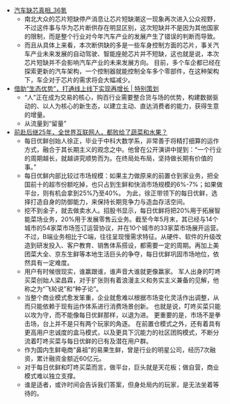 - [ 汽车缺芯真相_36氪 ](https://auto-time.36kr.com/p/1009897184411392)
    - 南北大众的芯片短缺停产消息让芯片短缺潮这一现象再次进入公众视野，不过这件事与华为芯片断供存在明显区别，这次短缺并不是因为其他国家的限制，而是整个行业对今年汽车产业的发展产生了错误的判断而导致。
    - 而且从具体上来看，本次断供缺的多是一些车身控制方面的芯片，事关汽车产业未来发展的自动驾驶、智能座舱芯片并不短缺，这也就是说，本次芯片短缺并不会影响汽车产业的未来发展方向。     目前，多个车企都已经在探索更新的汽车架构，一个控制器就能控制全车多个零部件，在这种架构下，车企对于芯片的需求将会大幅减少。
- [ 借助“生态优势”，打通线上线下实现再增长 | 特别策划 ](https://mp.weixin.qq.com/s?__biz=MjM5NzY4MzQyMQ==&mid=2650106665&idx=1&sn=d36a03bab37371a7d9a608bbe7bd4521&chksm=bed7829b89a00b8df127578beb419c33401d77fce7eff6823c86c623fa35a9297ef5c4b97bca)
    - “人”正在成为交易的核心，购百行业需要整合货与场的优势，构建数据驱动的、以人为核心的新生态，以建立主动、直达消费者的能力，获得生意的增量。
    - 从流量到“留量”
- [ 前赴后继25年，全世界互联网人，都败给了蔬菜和水果？ ](https://mp.weixin.qq.com/s?__biz=Mjc1NjM3MjY2MA==&mid=2691470721&idx=2&sn=c0a531c275b06f9c1db88f2498a3f99c&chksm=a9ed2a5a9e9aa34c19abae1f669acd7710c20c842beb9d43d8b7aefb31c0362d981204e873df)
    - 每日优鲜创始人徐正，毕业于中科大数学系，非常善于将精打细算的运作方式，融合于其长期主义的观念之中。他曾在公开演讲中提到：“一个行业的周期越长，就越讲究顺势而为。在终局处布局，坚持做长期有价值的事。”
    - 每日优鲜内部比较过市场规模：如果主力做原来的前置仓到家业务，把全国前十的超市份额吃掉，也只占到生鲜和快消市场规模的6%-7%；如果做平台，则有机会拿到25%乃至40%。      为此，徐正带领下的每日优鲜，选择打造自身的防御能力，来保持长期竞争力与造血存活空间。
    - 挖不到金子，就去做卖水人。招股书显示，每日优鲜将把20%用于拓展智能菜场业务，20%用于发展零售云业务。截至今年5月末，其已经与14个城市的54家菜市场签订运营协议，并在10个城市的33家菜市场展开运营。      不过，B端业务相比于C端，往往呈现慢需求特征。从硬件、软件的升级改造到研发投入、客户教育、销售体系搭设，都需要一定的周期。再加上美团菜大全、京东生鲜等本地生活巨头的争夺，每日优鲜巩固市场地位，依然具有一定难度。
    - 用户有时候很现实，谁赢跟谁，谁声音大谁就更像赢家。      军人出身的叮咚买菜创始人梁昌霖，对于扩张则有着浪漫主义和务实主义兼备的见解，他称之为“飞轮说”和“种子论”。
    - 当整个商业模式愈发笨重，企业就愈难以根据市场变化灵活作出调整，从而只能依赖于现有运作体系进行消费场景创新。 也就是说，叮咚买菜只能以攻为守，而不能像每日优鲜那样，以退为进。      更重要的是，市场不是拳击场，台上并不是只有两个玩家的角逐。      在前置仓模式之外，还有着具有更高用户忠诚度的盒马模式，以及更具下沉能力的社区团购模式，不断分流着叮咚买菜与每日优鲜的已有及潜在用户群。
    - 作为国内生鲜电商“鼻祖”的易果生鲜，曾是行业的明星公司，经历7次融资，累计融资金额近60亿元。
    - 对于每日优鲜和叮咚买菜而言，做平台，巨头就是天花板；做自营，商业模式难以独立支撑。
    - 谁是适者，或许时间会告诉我们答案，但身处局内的玩家，是无法坐着等待的。
